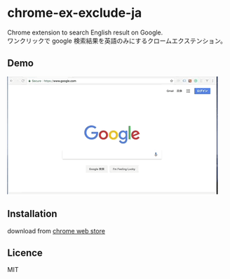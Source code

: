 chrome-ex-exclude-ja
===

Chrome extension to search English result on Google.  
ワンクリックで google 検索結果を英語のみにするクロームエクステンション。

## Demo

![](https://github.com/fitzr/chrome-ex-exclude-ja/blob/asset/exclude.gif)

## Installation

download from [chrome web store](https://chrome.google.com/webstore/detail/exclude-langja/dehkcdieahficpfmihhbdpnjmoicbemm)

## Licence

MIT
